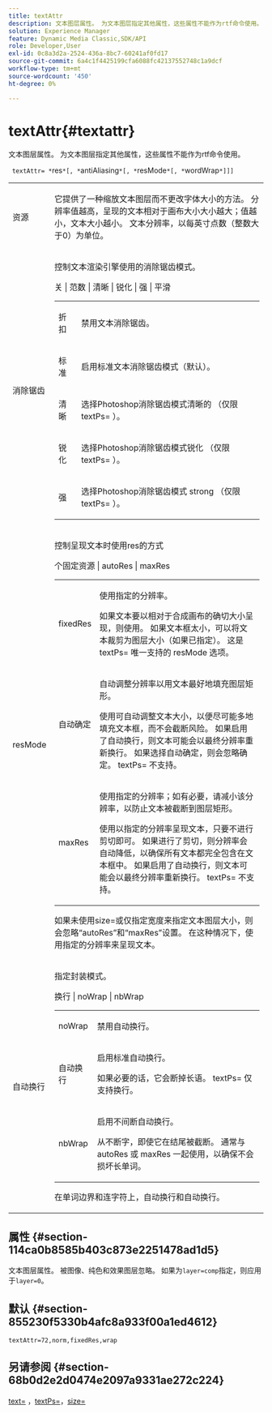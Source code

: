 ```yaml
---
title: textAttr
description: 文本图层属性。 为文本图层指定其他属性，这些属性不能作为rtf命令使用。
solution: Experience Manager
feature: Dynamic Media Classic,SDK/API
role: Developer,User
exl-id: 0c8a3d2a-2524-436a-8bc7-60241af0fd17
source-git-commit: 6a4c1f4425199cfa6088fc42137552748c1a9dcf
workflow-type: tm+mt
source-wordcount: '450'
ht-degree: 0%

---
```


# textAttr{#textattr}

文本图层属性。 为文本图层指定其他属性，这些属性不能作为rtf命令使用。

` textAttr= *`res`*[, *`antiAliasing`*[, *`resMode`*[, *`wordWrap`*]]]`

<table id="simpletable_0072BF7DF52B4959A14EDEF60A6EBDEE"> 
 <tr class="strow"> 
  <td class="stentry"> <p> <span class="codeph"> <span class="varname">资源</span> </span> </p> </td> 
  <td class="stentry"> <p>它提供了一种缩放文本图层而不更改字体大小的方法。 分辨率值越高，呈现的文本相对于画布大小大小越大；值越小，文本大小越小。 文本分辨率，以每英寸点数（整数大于0）为单位。 </p> </td> 
 </tr> 
 <tr class="strow"> 
  <td class="stentry"> <p> <span class="codeph"> <span class="varname">消除锯齿</span> </span> </p> </td> 
  <td class="stentry"> <p>控制文本渲染引擎使用的消除锯齿模式。 </p> <p> <span class="codeph">关 | 范数 | 清晰 | 锐化 | 强 | 平滑</span> </p> <p> 
    <table id="simpletable_AE2331118FCA4BC7877233E287CED6A4"> 
     <tr class="strow"> 
      <td class="stentry"> <p> <span class="codeph">折扣</span> </p> </td> 
      <td class="stentry"> <p>禁用文本消除锯齿。 </p> </td> 
     </tr> 
     <tr class="strow"> 
      <td class="stentry"> <p> <span class="codeph">标准</span> </p> </td> 
      <td class="stentry"> <p>启用标准文本消除锯齿模式（默认）。 </p> </td> 
     </tr> 
     <tr class="strow"> 
      <td class="stentry"> <p> <span class="codeph">清晰</span> </p> </td> 
      <td class="stentry"> <p>选择Photoshop消除锯齿模式<span class="codeph">清晰的</span> （仅限<span class="codeph"> textPs= </span>）。 </p> </td> 
     </tr> 
     <tr class="strow"> 
      <td class="stentry"> <p> <span class="codeph">锐化</span> </p> </td> 
      <td class="stentry"> <p>选择Photoshop消除锯齿模式<span class="codeph">锐化</span> （仅限<span class="codeph"> textPs= </span>）。 </p> </td> 
     </tr> 
     <tr class="strow"> 
      <td class="stentry"> <p> <span class="codeph">强</span> </p> </td> 
      <td class="stentry"> <p>选择Photoshop消除锯齿模式<span class="codeph"> strong </span> （仅限<span class="codeph"> textPs= </span>）。 </p> </td> 
     </tr> 
    </table> </p> </td> 
 </tr> 
 <tr class="strow"> 
  <td class="stentry"> <p> <span class="codeph"> <span class="varname"> resMode </span> </span> </p> </td> 
  <td class="stentry"> <p>控制呈现文本时使用res的方式 </p> <p> <span class="codeph">个固定资源 | autoRes | maxRes </span> </p> <p> 
    <table id="simpletable_2CFC06DB37154C7C92614FDF7A818DB5"> 
     <tr class="strow"> 
      <td class="stentry"> <p> <span class="codeph"> fixedRes </span> </p> </td> 
      <td class="stentry"> <p>使用指定的分辨率。 </p> <p>如果文本要以相对于合成画布的确切大小呈现，则使用。 如果文本框太小，可以将文本裁剪为图层大小（如果已指定）。 这是<span class="codeph"> textPs= </span>唯一支持的<span class="varname"> resMode </span>选项。 </p> </td> 
     </tr> 
     <tr class="strow"> 
      <td class="stentry"> <p> <span class="codeph">自动确定</span> </p> </td> 
      <td class="stentry"> <p>自动调整分辨率以用文本最好地填充图层矩形。 </p> <p>使用可自动调整文本大小，以便尽可能多地填充文本框，而不会截断风险。 如果启用了自动换行，则文本可能会以最终分辨率重新换行。 如果选择<span class="codeph">自动确定</span>，则会忽略<span class="varname">确定</span>。 <span class="codeph"> textPs= </span>不支持。 </p> </td> 
     </tr> 
     <tr class="strow"> 
      <td class="stentry"> <p> <span class="codeph"> maxRes </span> </p> </td> 
      <td class="stentry"> <p>使用指定的分辨率；如有必要，请减小该分辨率，以防止文本被截断到图层矩形。 </p> <p>使用以指定的分辨率呈现文本，只要不进行剪切即可。 如果进行了剪切，则分辨率会自动降低，以确保所有文本都完全包含在文本框中。 如果启用了自动换行，则文本可能会以最终分辨率重新换行。 <span class="codeph"> textPs= </span>不支持。 </p> </td> 
     </tr> 
    </table> </p> <p>如果未使用size=或仅指定宽度来指定文本图层大小，则会忽略“autoRes”和“maxRes”设置。 在这种情况下，使用指定的分辨率来呈现文本。 </p> </td> 
 </tr> 
 <tr class="strow"> 
  <td class="stentry"> <p> <span class="codeph"> <span class="varname">自动换行</span> </span> </p> </td> 
  <td class="stentry"> <p>指定封装模式。 </p> <p> <span class="codeph">换行 | noWrap | nbWrap </span> </p> <p> 
    <table id="simpletable_FF2510E029EC41E29BC30D9FC2923EA3"> 
     <tr class="strow"> 
      <td class="stentry"> <p> <span class="codeph"> noWrap </span> </p> </td> 
      <td class="stentry"> <p>禁用自动换行。 </p> </td> 
     </tr> 
     <tr class="strow"> 
      <td class="stentry"> <p> <span class="codeph">自动换行</span> </p> </td> 
      <td class="stentry"> <p>启用标准自动换行。 </p> <p>如果必要的话，它会断掉长语。 <span class="codeph"> textPs= </span>仅支持<span class="codeph">换行</span>。 </p> </td> 
     </tr> 
     <tr class="strow"> 
      <td class="stentry"> <p> <span class="codeph"> nbWrap </span> </p> </td> 
      <td class="stentry"> <p>启用不间断自动换行。 </p> <p>从不断字，即使它在结尾被截断。 通常与<span class="codeph"> autoRes </span>或<span class="codeph"> maxRes </span>一起使用，以确保不会损坏长单词。 </p> </td> 
     </tr> 
    </table> </p> <p>在单词边界和连字符上，<span class="codeph">自动换行</span>和<span class="codeph">自动换行</span>。 </p> </td> 
 </tr> 
</table>

## 属性 {#section-114ca0b8585b403c873e2251478ad1d5}

文本图层属性。 被图像、纯色和效果图层忽略。 如果为`layer=comp`指定，则应用于`layer=0`。

## 默认 {#section-855230f5330b4afc8a933f00a1ed4612}

`textAttr=72,norm,fixedRes,wrap`

## 另请参阅 {#section-68b0d2e2d0474e2097a9331ae272c224}

[text=](../../../../../is-api/http-ref/image-serving-api-ref/c-http-protocol-reference/c-command-reference/r-text.md#reference-84634052e48548539a1ef63cbe41f22f) ，[textPs=](../../../../../is-api/http-ref/image-serving-api-ref/c-http-protocol-reference/c-command-reference/r-textps.md#reference-4209a2a6169f44278da2647cfb0cd767)，[size=](../../../../../is-api/http-ref/image-serving-api-ref/c-http-protocol-reference/c-data-types/r-size.md#reference-04d383f32c7b4003bed9978cb854747b)
